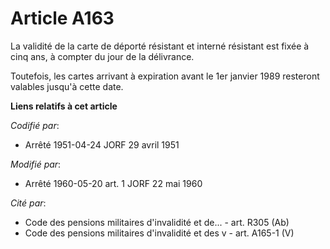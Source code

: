 # Article A163

La validité de la carte de déporté résistant et interné résistant est fixée à cinq ans, à compter du jour de la délivrance.

Toutefois, les cartes arrivant à expiration avant le 1er janvier 1989 resteront valables jusqu'à cette date.

**Liens relatifs à cet article**

_Codifié par_:

  - Arrêté 1951-04-24 JORF 29 avril 1951

_Modifié par_:

  - Arrêté 1960-05-20 art. 1 JORF 22 mai 1960

_Cité par_:

  - Code des pensions militaires d'invalidité et de... - art. R305 (Ab)
  - Code des pensions militaires d'invalidité et des v - art. A165-1 (V)
